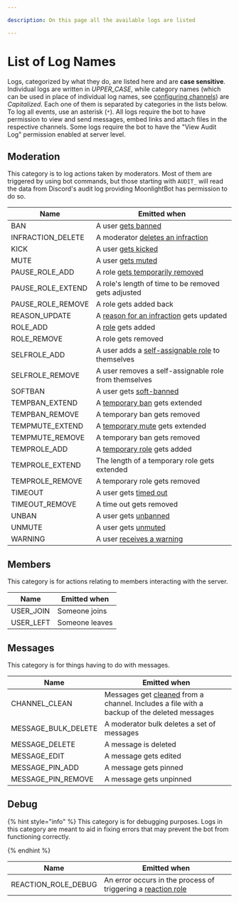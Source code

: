 ```yaml
---

description: On this page all the available logs are listed

---
```


# List of Log Names  

Logs, categorized by what they do, are listed here and are **case sensitive**. Individual logs are written in _UPPER\_CASE_, while category names (which can be used in place of individual log names, see [configuring channels](../management-commands/config.md#channels)) are _Capitalized_. Each one of them is separated by categories in the lists below. To log all events, use an asterisk (`*`). All logs require the bot to have permission to view and send messages, embed links and attach files in the respective channels. Some logs require the bot to have the "View Audit Log" permission enabled at server level.  

## Moderation

This category is to log actions taken by moderators. Most of them are triggered by using bot commands, but those starting with `AUDIT_` will read the data from Discord's audit log providing MoonlightBot has permission to do so.

| Name              | Emitted when     |
| ----------------- | ---------------- |
| BAN               | A user [gets banned](../moderation-commands/ban.md) |
| INFRACTION_DELETE | A moderator [deletes an infraction](../moderation-commands/infractions.md)|
| KICK              | A user [gets kicked](../moderation-commands/kick.md) |
| MUTE              | A user [gets muted](../moderation-commands/mute.md) |
| PAUSE_ROLE_ADD    | A role [gets temporarily removed](../role-management-commands/pause-role.md) |
| PAUSE_ROLE_EXTEND | A role's length of time to be removed gets adjusted |
| PAUSE_ROLE_REMOVE | A role gets added back |
| REASON_UPDATE     | A [reason for an infraction](../moderation-commands/infractions.md#reason ) gets updated |
| ROLE_ADD          | A [role](../role-management-commands/role.md) gets added |
| ROLE_REMOVE       | A role gets removed|
| SELFROLE_ADD      | A user adds a [self-assignable role](../role-management-commands/selfrole.md) to themselves |
| SELFROLE_REMOVE   | A user removes a self-assignable role from themselves  |
| SOFTBAN           | A user gets [soft-banned](../moderation-commands/softban.md) |
| TEMPBAN_EXTEND    | A [temporary ban](../moderation-commands/tempban.md) gets extended |
| TEMPBAN_REMOVE    | A temporary ban gets removed |
| TEMPMUTE_EXTEND   | A [temporary mute](../moderation-commands/tempmute.md) gets extended |
| TEMPMUTE_REMOVE   | A temporary ban gets removed |
| TEMPROLE_ADD      | A [temporary role](../role-management-commands/temprole.md) gets added |
| TEMPROLE_EXTEND   | The length of a temporary role gets extended |
| TEMPROLE_REMOVE   | A temporary role gets removed |
| TIMEOUT           | A user gets [timed out](../moderation-commands/timeout.md) |
| TIMEOUT_REMOVE    | A time out gets removed |
| UNBAN             | A user gets [unbanned](../moderation-commands/unban.md) |
| UNMUTE            | A user gets [unmuted](../moderation-commands/unmute.md) |
| WARNING           | A user [receives a warning](../moderation-commands/warn.md) |

## Members

This category is for actions relating to members interacting with the server.

| Name      | Emitted when     |
| --------- | ---------------- |
| USER_JOIN | Someone joins |
| USER_LEFT | Someone leaves |

## Messages

This category is for things having to do with messages.

| Name                | Emitted when     |
| ------------------- | ---------------- |
| CHANNEL_CLEAN       | Messages get [cleaned](../moderation-commands/clean.md) from a channel. Includes a file with a backup of the deleted messages |
| MESSAGE_BULK_DELETE | A moderator bulk deletes a set of messages |
| MESSAGE_DELETE      | A message is deleted |
| MESSAGE_EDIT        | A message gets edited |
| MESSAGE_PIN_ADD     | A message gets pinned |
| MESSAGE_PIN_REMOVE  | A message gets unpinned |

## Debug

{% hint style="info" %}
This category is for debugging purposes. Logs in this category are meant to aid in fixing errors that may prevent the bot from functioning correctly.

{% endhint %}

| Name                | Emitted when     |
| ------------------- | ---------------- |
| REACTION_ROLE_DEBUG | An error occurs in the process of triggering a [reaction role](/start-up/setting-up-reaction-roles.md) |
